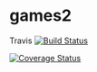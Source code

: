 # games2

Travis 
[![Build Status](https://travis-ci.org/evbeda/games2.svg?branch=master)](https://travis-ci.org/evbeda/games2)

[![Coverage Status](https://coveralls.io/repos/github/evbeda/games2/badge.svg?branch=master)](https://coveralls.io/github/evbeda/games2?branch=master)
